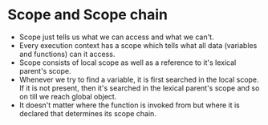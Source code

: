 # Scope and Scope chain

- Scope just tells us what we can access and what we can't.
- Every execution context has a scope which tells what all data (variables and functions) can it access.
- Scope consists of local scope as well as a reference to it's lexical parent's scope.
- Whenever we try to find a variable, it is first searched in the local scope. If it is not present, then it's searched in the lexical parent's scope and so on till we reach global object.
- It doesn't matter where the function is invoked from but where it is declared that determines its scope chain.
